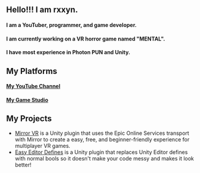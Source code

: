 ## Hello!!! I am rxxyn.

#### I am a YouTuber, programmer, and game developer.
#### I am currently working on a VR horror game named "MENTAL". 
#### I have most experience in Photon PUN and Unity.

## My Platforms
#### [My YouTube Channel](https://www.youtube.com/channel/UCInUBnHvFN7QkND56CZk8vw)
#### [My Game Studio](https://newleafstudios.org)


## My Projects 
- [Mirror VR](https://github.com/rxxyn/MirrorVR) is a Unity plugin that uses the Epic Online Services transport with Mirror to create a easy, free, and beginner-friendly experience for multiplayer VR games.
- [Easy Editor Defines](https://github.com/rxxyn/EasyEditorDefines) is a Unity plugin that replaces Unity Editor defines with normal bools so it doesn't make your code messy and makes it look better!

<!--
**rxxyn/rxxyn** is a ✨ _special_ ✨ repository because its `README.md` (this file) appears on your GitHub profile.

Here are some ideas to get you started:

- 🔭 I’m currently working on ...
- 🌱 I’m currently learning ...
- 👯 I’m looking to collaborate on ...
- 🤔 I’m looking for help with ...
- 💬 Ask me about ...
- 📫 How to reach me: ...
- 😄 Pronouns: ...
- ⚡ Fun fact: ...
-->
